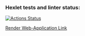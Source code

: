 ### Hexlet tests and linter status:
[![Actions Status](https://github.com/Eredar212/java-project-72/actions/workflows/hexlet-check.yml/badge.svg)](https://github.com/Eredar212/java-project-72/actions)

[Render Web-Application Link](https://project72-ohlv.onrender.com)
